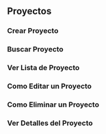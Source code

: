 ## Proyectos
### Crear Proyecto 
### Buscar Proyecto
### Ver Lista de Proyecto
### Como Editar un Proyecto
### Como Eliminar un Proyecto
### Ver Detalles del Proyecto
